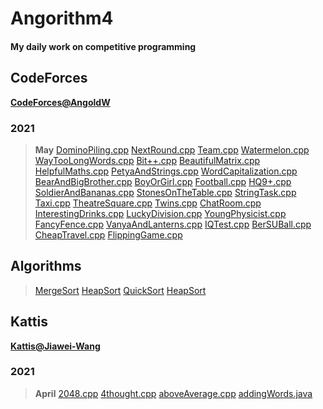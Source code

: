 # Angorithm4

#### My daily work on competitive programming

## CodeForces
**[CodeForces@AngoldW](https://codeforces.com/profile/AngoldW)**
### 2021
> **May**
> [DominoPiling.cpp](https://github.com/AngoldWange/Angorithm4/blob/main/CodeForces/DominoPiling.cpp)
> [NextRound.cpp](https://github.com/AngoldWange/Angorithm4/blob/main/CodeForces/NextRound.cpp)
> [Team.cpp](https://github.com/AngoldWange/Angorithm4/blob/main/CodeForces/Team.cpp)
> [Watermelon.cpp](https://github.com/AngoldWange/Angorithm4/blob/main/CodeForces/Watermelon.cpp)
> [WayTooLongWords.cpp](https://github.com/AngoldWange/Angorithm4/blob/main/CodeForces/WayTooLongWords.cpp)
> [Bit++.cpp](https://github.com/AngoldWange/Angorithm4/blob/main/CodeForces/Bit%2B%2B.cpp)
> [BeautifulMatrix.cpp](https://github.com/AngoldWange/Angorithm4/blob/main/CodeForces/BeautifulMatrix.cpp)
> [HelpfulMaths.cpp](https://github.com/AngoldWange/Angorithm4/blob/main/CodeForces/HelpfulMaths.cpp)
> [PetyaAndStrings.cpp](https://github.com/AngoldWange/Angorithm4/blob/main/CodeForces/PetyaAndStrings.cpp)
> [WordCapitalization.cpp](https://github.com/AngoldWange/Angorithm4/blob/main/CodeForces/WordCapitalization.cpp)
> [BearAndBigBrother.cpp](https://github.com/AngoldWange/Angorithm4/blob/main/CodeForces/BearAndBigBrother.cpp)
> [BoyOrGirl.cpp](https://github.com/AngoldWange/Angorithm4/blob/main/CodeForces/BoyOrGirl.cpp)
> [Football.cpp](https://github.com/AngoldWange/Angorithm4/blob/main/CodeForces/Football.cpp)
> [HQ9+.cpp](https://github.com/AngoldWange/Angorithm4/blob/main/CodeForces/HQ9%2B.cpp)
> [SoldierAndBananas.cpp](https://github.com/AngoldWange/Angorithm4/blob/main/CodeForces/SoldierAndBananas.cpp)
> [StonesOnTheTable.cpp](https://github.com/AngoldWange/Angorithm4/blob/main/CodeForces/StonesOnTheTable.cpp)
> [StringTask.cpp](https://github.com/AngoldWange/Angorithm4/blob/main/CodeForces/StringTask.cpp)
> [Taxi.cpp](https://github.com/AngoldWange/Angorithm4/blob/main/CodeForces/Taxi.cpp)
> [TheatreSquare.cpp](https://github.com/AngoldWange/Angorithm4/blob/main/CodeForces/TheatreSquare.cpp)
> [Twins.cpp](https://github.com/AngoldWange/Angorithm4/blob/main/CodeForces/Twins.cpp)
> [ChatRoom.cpp](https://github.com/AngoldWange/Angorithm4/blob/main/CodeForces/ChatRoom.cpp)
> [InterestingDrinks.cpp](https://github.com/AngoldWange/Angorithm4/blob/main/CodeForces/InterestingDrinks.cpp)
> [LuckyDivision.cpp](https://github.com/AngoldWange/Angorithm4/blob/main/CodeForces/LuckyDivision.cpp)
> [YoungPhysicist.cpp](https://github.com/AngoldWange/Angorithm4/blob/main/CodeForces/YoungPhysicist.cpp)
> [FancyFence.cpp](https://github.com/AngoldWange/Angorithm4/blob/main/CodeForces/FancyFence.cpp)
> [VanyaAndLanterns.cpp](https://github.com/AngoldWange/Angorithm4/blob/main/CodeForces/VanyaAndLanterns.cpp)
> [IQTest.cpp](https://github.com/AngoldWange/Angorithm4/blob/main/CodeForces/IQTest.cpp)
> [BerSUBall.cpp](https://github.com/AngoldWange/Angorithm4/blob/main/CodeForces/BerSUBall.cpp)
> [CheapTravel.cpp](https://github.com/AngoldWange/Angorithm4/blob/main/CodeForces/CheapTravel.cpp)
> [FlippingGame.cpp](https://github.com/AngoldWange/Angorithm4/blob/main/CodeForces/FlippingGame.cpp)

## Algorithms
> [MergeSort](https://github.com/AngoldWange/Angorithm4/tree/main/Algorithms/Sorting/MergeSort)
> [HeapSort](https://github.com/AngoldWange/Angorithm4/tree/main/Algorithms/Sorting/HeapSort)
> [QuickSort](https://github.com/AngoldWange/Angorithm4/tree/main/Algorithms/Sorting/QuickSort)
> [HeapSort](https://github.com/AngoldWange/Angorithm4/tree/main/Algorithms/Sorting/HeapSort)

## Kattis
**[Kattis@Jiawei-Wang](https://open.kattis.com/users/jiawei-wang)**
### 2021
> **April**
> [2048.cpp](https://github.com/AngoldWange/Angorithm4/blob/main/Kattis/2048.cpp)
> [4thought.cpp](https://github.com/AngoldWange/Angorithm4/blob/main/Kattis/4thought.cpp)
> [aboveAverage.cpp](https://github.com/AngoldWange/Angorithm4/blob/main/Kattis/aboveAverage.cpp)
> [addingWords.java](https://github.com/AngoldWange/Angorithm4/blob/main/Kattis/addingWords.java)
